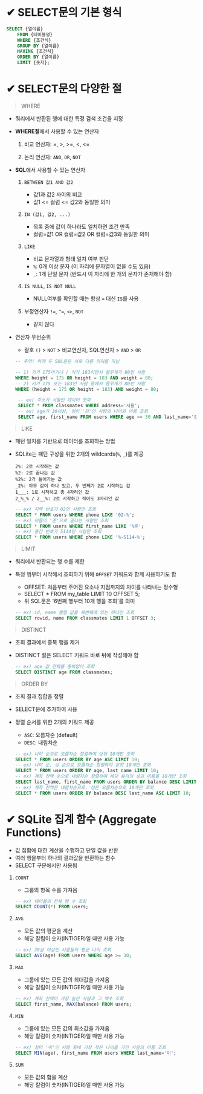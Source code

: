 # ✔ SELECT문의 기본 형식
```sql
SELECT {열이름} 
    FROM {테이블명}
    WHERE {조건식}
    GROUP BY {열이름}
    HAVING {조건식}
    ORDER BY {열이름}
    LIMIT {숫자};
```

# ✔ SELECT문의 다양한 절

> WHERE
- 쿼리에서 반환된 행에 대한 특정 검색 조건을 지정
- **WHERE절**에서 사용할 수 있는 연산자
  1. 비교 연산자: =, >, >=, <, <=
  
  2. 논리 연산자: `AND`, `OR`, `NOT`
   
- **SQL**에서 사용할 수 있는 연산자
  1. `BETWEEN 값1 AND 값2`
      - 값1과 값2 사이의 비교
      - 값1 <= 컬럼 <= 값2와 동일한 의미
  
  2. `IN (값1, 값2, ...)`
      - 목록 중에 값이 하나라도 일치하면 조건 만족
      - 컬럼=값1 OR 컬럼=값2 OR 컬럼=값3와 동일한 의미
  
  3. `LIKE`
      - 비교 문자열과 형태 일치 여부 판단
      - `%`: 0개 이상 문자 (이 자리에 문자열이 없을 수도 있음)
      - `_`: 1개 단일 문자 (반드시 이 자리에 한 개의 문자가 존재해야 함)

  4. `IS NULL`, `IS NOT NULL`
     - NULL여부를 확인할 때는 항상 `=` 대신 `IS`를 사용

  5. 부정연산자 `!=`, `^=`, `<>`, `NOT`
     - 같지 않다 

- 연산자 우선순위
   - 괄호 `()` > `NOT` > 비교연산자, SQL연산자 > `AND` > `OR`
  
  ```sql
  -- 주의! 아래 두 SQL문은 서로 다른 의미를 지님

  -- 1) 키가 175이거나 / 키가 183이면서 몸무게가 80인 사람
  WHERE height = 175 OR height = 183 AND weight = 80;
  -- 2) 키가 175 또는 183인 사람 중에서 몸무게가 80인 사람
  WHERE (height = 175 OR height = 183) AND weight = 80;
  ```

  ```sql
   -- ex) 주소가 서울인 데이터 조회
   SELECT * FROM classmates WHERE address='서울';
   -- ex) age가 30이상, 성이 '김'인 사람의 나이와 이름 조회
   SELECT age, first_name FROM users WHERE age >= 30 AND last_name='김';
   ```

> LIKE
- 패턴 일치를 기반으로 데이터를 조회하는 방법
- SQLite는 패턴 구성을 위한 2개의 wildcards(`%`, `_`)를 제공
  
  ```
  2%: 2로 시작하는 값
  %2: 2로 끝나는 값
  %2%: 2가 들어가는 값
  _2%: 아무 값이 하나 있고, 두 번째가 2로 시작하는 값
  1___: 1로 시작하고 총 4자리인 값
  2_%_% / 2__%: 2로 시작하고 적어도 3자리인 값
  ```

  ```sql
  -- ex) 지역 번호가 02인 사람만 조회
  SELECT * FROM users WHERE phone LIKE '02-%';
  -- ex) 이름이 '준'으로 끝나는 사람만 조회
  SELECT * FROM users WHERE first_name LIKE '%준';
  -- ex) 중간 번호가 5114인 사람만 조회
  SELECT * FROM users WHERE phone LIKE '%-5114-%';
  ```

> LIMIT
- 쿼리에서 반환되는 행 수를 제한
- 특정 행부터 시작해서 조회하기 위해 `OFFSET` 키워드와 함께 사용하기도 함
  - OFFSET: 처음부터 주어진 요소나 지점까지의 차이를 나타내는 정수형
  - SELECT * FROM my_table LIMIT 10 OFFSET 5;
  - 위 SQL문은 '6번째 행부터 10개 행을 조회'를 의미
  
  ```sql
  -- ex) id, name 컬럼 값을 세번째에 있는 하나만 조회
  SELECT rowid, name FROM classmates LIMIT 1 OFFSET 3;
  ```


> DISTINCT
- 조회 결과에서 중복 행을 제거
- DISTINCT 절은 SELECT 키워드 바로 뒤에 작성해야 함
    
  ```sql
  -- ex) age 값 전체를 중복없이 조회
  SELECT DISTINCT age FROM classmates;
  ```

> ORDER BY
- 조회 결과 집합을 정렬
- SELECT문에 추가하여 사용
- 정렬 순서를 위한 2개의 키워드 제공
  - `ASC`: 오름차순 (default)
  - `DESC`: 내림차순
  
  ```sql
  -- ex) 나이 순으로 오름차순 정렬하여 상위 10개만 조회
  SELECT * FROM users ORDER BY age ASC LIMIT 10;
  -- ex) 나이 순, 성 순으로 오름차순 정렬하여 상위 10개만 조회
  SELECT * FROM users ORDER BY age, last_name LIMIT 10;
  -- ex) 계좌 잔액 순으로 내림차순 정렬하여 해당 유저의 성과 이름을 10개만 조회
  SELECT last_name, first_name FROM users ORDER BY balance DESC LIMIT 10;
  -- ex) 계좌 잔액은 내림차순으로, 성은 오름차순으로 10개만 조회
  SELECT * FROM users ORDER BY balance DESC last_name ASC LIMIT 10;
  ```



# ✔ SQLite 집계 함수 (Aggregate Functions)
- 값 집합에 대한 계산을 수행하고 단일 값을 반환
- 여러 행을부터 하나의 결과값을 반환하는 함수
- SELECT 구문에서만 사용됨

1. `COUNT`
   - 그룹의 항목 수를 가져옴
  
    ```sql
    -- ex) 테이블의 전체 행 수 조회
    SELECT COUNT(*) FROM users;
    ```

2. `AVG`
   - 모든 값의 평균을 계산
   - 해당 칼럼이 숫자(INTIGER)일 때만 사용 가능
  
    ```sql
    -- ex) 30살 이상인 사람들의 평균 나이 조회
    SELECT AVG(age) FROM users WHERE age >= 30;
    ```

3. `MAX`
   - 그룹에 있는 모든 값의 최대값을 가져옴
   - 해당 칼럼이 숫자(INTIGER)일 때만 사용 가능
  
    ```sql
    -- ex) 계좌 잔액이 가장 높은 사람과 그 액수 조회
    SELECT first_name, MAX(balance) FROM users;
    ```

4. `MIN`
   - 그룹에 있는 모든 값의 최소값을 가져옴
   - 해당 칼럼이 숫자(INTIGER)일 때만 사용 가능
  
    ```sql
    -- ex) 성이 '이'인 사람 중에 가장 작은 나이를 가진 사람의 이름 조회
    SELECT MIN(age), first_name FROM users WHERE last_name='이';
    ```
    
5. `SUM`
   - 모든 값의 합을 계산
   - 해당 칼럼이 숫자(INTIGER)일 때만 사용 가능
  